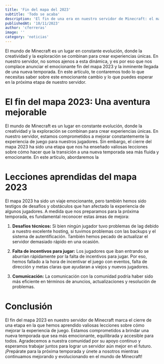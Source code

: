 ```yaml
---
title: 'Fin del mapa del 2023'
subtitle: 'Todo se acaba'
description: 'El fin de una era en nuestro servidor de Minecraft: el mapa 2023 llega a su conclusión. Pero esto no es el final, sino el comienzo de una nueva y emocionante temporada. En este artículo, descubre las lecciones valiosas que hemos aprendido durante esta etapa y cómo las estamos aplicando para ofrecer una experiencia mejorada a nuestra comunidad. ¡Prepárate para unirte a nosotros en el próximo capítulo de nuestra aventura en Minecraft!'
publishedAt: '10/11/2023'
author: 'cferreras'
image: ''
category: 'noticias'
---
```


El mundo de Minecraft es un lugar en constante evolución, donde la creatividad y la exploración se combinan para crear experiencias únicas. En nuestro servidor, no somos ajenos a esta dinámica, y es por eso que nos complace anunciar el emocionante fin del mapa 2023 y la inminente llegada de una nueva temporada. En este artículo, te contaremos todo lo que necesitas saber sobre este emocionante cambio y lo que puedes esperar en la próxima etapa de nuestro servidor.

# El fin del mapa 2023: Una aventura mejorable

El mundo de Minecraft es un lugar en constante evolución, donde la creatividad y la exploración se combinan para crear experiencias únicas. En nuestro servidor, estamos comprometidos a mejorar constantemente la experiencia de juego para nuestros jugadores. Sin embargo, el cierre del mapa 2023 ha sido una etapa que nos ha enseñado valiosas lecciones sobre cómo hacer que la transición a una nueva temporada sea más fluida y emocionante. En este artículo, abordaremos la

# Lecciones aprendidas del mapa 2023

El mapa 2023 ha sido un viaje emocionante, pero también hemos sido testigos de desafíos y obstáculos que han afectado la experiencia de algunos jugadores. A medida que nos preparamos para la próxima temporada, es fundamental reconocer estas áreas de mejora:

1. **Desafíos técnicos:** Si bien ningún jugador tuvo problemas de lag debido a nuestro excelente hosting, sí tuvimos problemas con las backups y el sistema de autentificación. También hemos pecado de actualizar el servidor demasiado rápido en una ocasión.

2. **Falta de incentivos para jugar:** Los jugadores que iban entrando se aburrían rápidamente por la falta de incentivos para jugar. Por eso, hemos fallado a la hora de incentivar el juego con eventos, falta de dirección y metas claras que ayudaran a viejos y nuevos jugadores.

3. **Comunicación:** La comunicación con la comunidad podría haber sido más eficiente en términos de anuncios, actualizaciones y resolución de problemas.

# Conclusión

El fin del mapa 2023 en nuestro servidor de Minecraft marca el cierre de una etapa en la que hemos aprendido valiosas lecciones sobre cómo mejorar la experiencia de juego. Estamos comprometidos a brindar una nueva temporada que sea más emocionante, equilibrada y accesible para todos. Agradecemos a nuestra comunidad por su apoyo continuo y esperamos trabajar juntos para lograr un servidor aún mejor en el futuro. ¡Prepárate para la próxima temporada y únete a nosotros mientras continuamos mejorando y evolucionando en el mundo de Minecraft!
